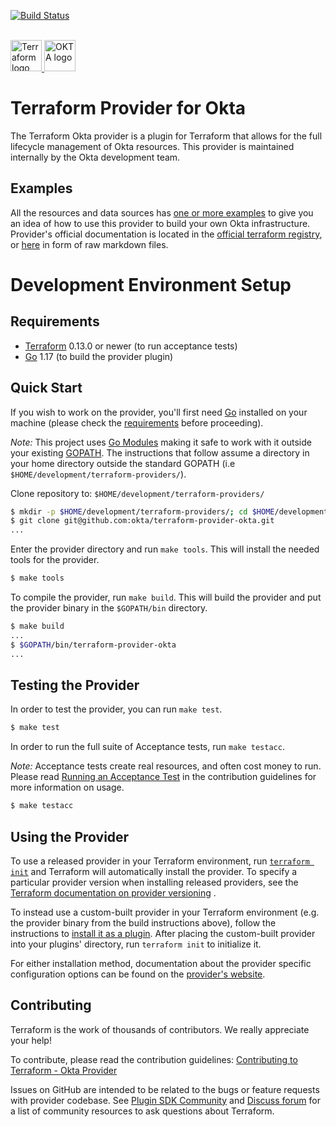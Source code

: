 [![Build Status](https://img.shields.io/travis/okta/terraform-provider-okta.svg?logo=travis)](https://travis-ci.com/github/okta/terraform-provider-okta)
<br/><br/>

<a href="https://terraform.io">
    <img src="https://raw.githubusercontent.com/hashicorp/terraform-website/master/content/source/assets/images/logo-text.svg" alt="Terraform logo" title="Terraform" height="50" />
</a>

<a href="https://www.okta.com/">
    <img src="https://www.okta.com/sites/default/files/Dev_Logo-03_Large.png" alt="OKTA logo" title="OKTA" height="50" />
</a>

# Terraform Provider for Okta

The Terraform Okta provider is a plugin for Terraform that allows for the full lifecycle management of Okta resources.
This provider is maintained internally by the Okta development team.

## Examples

All the resources and data sources has [one or more examples](./examples) to give you an idea of how to use this
provider to build your own Okta infrastructure. Provider's official documentation is located in the
[official terraform registry](https://registry.terraform.io/providers/okta/okta/latest/docs), or [here](./website/docs)
in form of raw markdown files.

# Development Environment Setup

## Requirements

- [Terraform](https://www.terraform.io/downloads.html) 0.13.0 or newer (to run acceptance tests)
- [Go](https://golang.org/doc/install) 1.17 (to build the provider plugin)

## Quick Start

If you wish to work on the provider, you'll first need [Go](http://www.golang.org) installed on your machine (please
check the [requirements](#requirements) before proceeding).

_Note:_ This project uses [Go Modules](https://blog.golang.org/using-go-modules) making it safe to work with it outside
your existing [GOPATH](http://golang.org/doc/code.html#GOPATH). The instructions that follow assume a directory in your
home directory outside the standard GOPATH (i.e `$HOME/development/terraform-providers/`).

Clone repository to: `$HOME/development/terraform-providers/`

```sh
$ mkdir -p $HOME/development/terraform-providers/; cd $HOME/development/terraform-providers/
$ git clone git@github.com:okta/terraform-provider-okta.git
...
```

Enter the provider directory and run `make tools`. This will install the needed tools for the provider.

```sh
$ make tools
```

To compile the provider, run `make build`. This will build the provider and put the provider binary in the `$GOPATH/bin`
directory.

```sh
$ make build
...
$ $GOPATH/bin/terraform-provider-okta
...
```

## Testing the Provider

In order to test the provider, you can run `make test`.

```sh
$ make test
```

In order to run the full suite of Acceptance tests, run `make testacc`.

_Note:_ Acceptance tests create real resources, and often cost money to run. Please
read [Running an Acceptance Test](https://github.com/okta/terraform-provider-okta/blob/master/.github/CONTRIBUTING.md#running-an-acceptance-test)
in the contribution guidelines for more information on usage.

```sh
$ make testacc
```

## Using the Provider

To use a released provider in your Terraform environment,
run [`terraform init`](https://www.terraform.io/docs/commands/init.html) and Terraform will automatically install the
provider. To specify a particular provider version when installing released providers, see
the [Terraform documentation on provider versioning](https://www.terraform.io/docs/configuration/providers.html#version-provider-versions)
.

To instead use a custom-built provider in your Terraform environment (e.g. the provider binary from the build
instructions above), follow the instructions
to [install it as a plugin](https://www.terraform.io/docs/plugins/basics.html#installing-plugins). After placing the
custom-built provider into your plugins' directory, run `terraform init` to initialize it.

For either installation method, documentation about the provider specific configuration options can be found on
the [provider's website](https://registry.terraform.io/providers/okta/okta/latest/docs).

## Contributing

Terraform is the work of thousands of contributors. We really appreciate your help!

To contribute, please read the contribution
guidelines: [Contributing to Terraform - Okta Provider](.github/CONTRIBUTING.md)

Issues on GitHub are intended to be related to the bugs or feature requests with provider codebase.
See [Plugin SDK Community](https://www.terraform.io/community)
and [Discuss forum](https://discuss.hashicorp.com/c/terraform-providers/31/none) for a list of community resources to
ask questions about Terraform.
